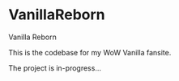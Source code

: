 # VanillaReborn
Vanilla Reborn

This is the codebase for my WoW Vanilla fansite.

The project is in-progress...
